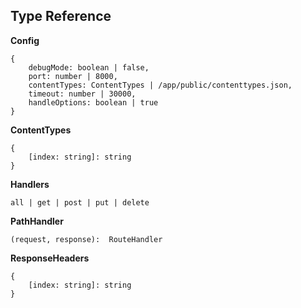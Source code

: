 ## Type Reference

**Config**
```
{
	debugMode: boolean | false,
	port: number | 8000,
	contentTypes: ContentTypes | /app/public/contenttypes.json,
	timeout: number | 30000,
	handleOptions: boolean | true
}
```

**ContentTypes**
```
{
	[index: string]: string
}
```

**Handlers**
```
all | get | post | put | delete
```

**PathHandler**

```
(request, response):  RouteHandler
```

**ResponseHeaders**

```
{
	[index: string]: string
}
```